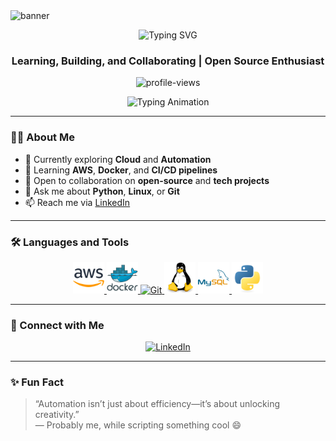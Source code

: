 <img src="https://user-images.githubusercontent.com/74038190/241765440-80728820-e06b-4f96-9c9e-9df46f0cc0a5.gif" alt="banner" width="100%" height="300px">

<p align="center">
  <img src="https://readme-typing-svg.demolab.com?font=Fira+Code&size=28&pause=1000&color=0E75B6&center=true&vCenter=true&width=500&lines=Hi+👋,+I'm+Pavan+Mhaske" alt="Typing SVG" />
</p>

<h3 align="center">Learning, Building, and Collaborating | Open Source Enthusiast</h3>

<p align="center">
  <img src="https://komarev.com/ghpvc/?username=pavanmhaske&label=Profile%20views&color=0e75b6&style=flat" alt="profile-views" />
</p>

<p align="center">
  <img src="https://readme-typing-svg.demolab.com?font=Fira+Code&weight=500&size=22&pause=1000&color=0E75B6&center=true&vCenter=true&width=435&lines=AWS+Enthusiast+☁️;Automation+Explorer+⚙️;Pythonista+🐍;Linux+Lover+🐧;Open+Source+Contributor+🌍" alt="Typing Animation" />
</p>

---

### 🧑‍💻 About Me

- 🔭 Currently exploring **Cloud** and **Automation**
- 🌱 Learning **AWS**, **Docker**, and **CI/CD pipelines**
- 🤝 Open to collaboration on **open-source** and **tech projects**
- 💬 Ask me about **Python**, **Linux**, or **Git**
- 📫 Reach me via [LinkedIn](https://www.linkedin.com/in/pavan-mhaske-8a6735325)

---

### 🛠️ Languages and Tools

<p align="center">
  <a href="https://aws.amazon.com" target="_blank" rel="noreferrer">
    <img src="https://raw.githubusercontent.com/devicons/devicon/master/icons/amazonwebservices/amazonwebservices-original-wordmark.svg" alt="AWS" width="50" height="50"/>
  </a>
  <a href="https://www.docker.com/" target="_blank" rel="noreferrer">
    <img src="https://raw.githubusercontent.com/devicons/devicon/master/icons/docker/docker-original-wordmark.svg" alt="Docker" width="50" height="50"/>
  </a>
  <a href="https://git-scm.com/" target="_blank" rel="noreferrer">
    <img src="https://www.vectorlogo.zone/logos/git-scm/git-scm-icon.svg" alt="Git" width="50" height="50"/>
  </a>
  <a href="https://www.linux.org/" target="_blank" rel="noreferrer">
    <img src="https://raw.githubusercontent.com/devicons/devicon/master/icons/linux/linux-original.svg" alt="Linux" width="50" height="50"/>
  </a>
  <a href="https://www.mysql.com/" target="_blank" rel="noreferrer">
    <img src="https://raw.githubusercontent.com/devicons/devicon/master/icons/mysql/mysql-original-wordmark.svg" alt="MySQL" width="50" height="50"/>
  </a>
  <a href="https://www.python.org" target="_blank" rel="noreferrer">
    <img src="https://raw.githubusercontent.com/devicons/devicon/master/icons/python/python-original.svg" alt="Python" width="50" height="50"/>
  </a>
</p>

---

### 🔗 Connect with Me

<p align="center">
  <a href="https://www.linkedin.com/in/pavan-mhaske-8a6735325" target="_blank">
    <img src="https://raw.githubusercontent.com/rahuldkjain/github-profile-readme-generator/master/src/images/icons/Social/linked-in-alt.svg" alt="LinkedIn" height="30" width="40" />
  </a>
</p>

---

### ✨ Fun Fact

> “Automation isn’t just about efficiency—it’s about unlocking creativity.”  
> — Probably me, while scripting something cool 😄
